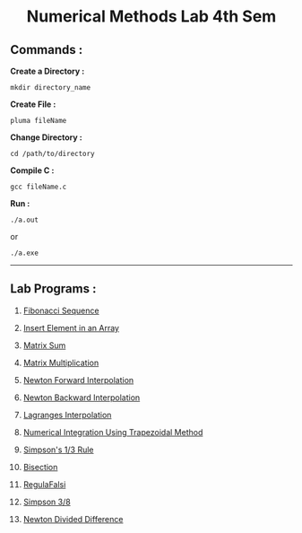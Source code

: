 <div align="center">
 <h1> Numerical Methods Lab 4th Sem </h1>
</div>

## **Commands :**

**Create a Directory :**

```
mkdir directory_name
```

**Create File :**

```
pluma fileName
```

**Change Directory :**

```
cd /path/to/directory
```

**Compile C :**

```
gcc fileName.c
```

**Run :**

```
./a.out
```

or

```
./a.exe
```

---

## Lab Programs :
1. [Fibonacci Sequence](https://github.com/Soumojitshome2023/Numerical-Methods-Lab-4th-Sem/blob/main/01_Fibonacci_Sequence.c)

2. [Insert Element in an Array](https://github.com/Soumojitshome2023/Numerical-Methods-Lab-4th-Sem/blob/main/02_Insert_Element_Array.c)

3. [Matrix Sum](https://github.com/Soumojitshome2023/Numerical-Methods-Lab-4th-Sem/blob/main/03_Matrix_Sum.c)

4. [Matrix Multiplication](https://github.com/Soumojitshome2023/Numerical-Methods-Lab-4th-Sem/blob/main/04_Matrix_Multiplication.c)

5. [Newton Forward Interpolation](https://github.com/Soumojitshome2023/Numerical-Methods-Lab-4th-Sem/blob/main/05_Newton_Forward_Interpolation.c)

6. [Newton Backward Interpolation](https://github.com/Soumojitshome2023/Numerical-Methods-Lab-4th-Sem/blob/main/06_Newton_Backward_Interpolation.c)

7. [Lagranges Interpolation](https://github.com/Soumojitshome2023/Numerical-Methods-Lab-4th-Sem/blob/main/07_Lagranges_Interpolation.c)

8. [Numerical Integration Using Trapezoidal Method](https://github.com/Soumojitshome2023/Numerical-Methods-Lab-4th-Sem/blob/main/08_Numerical_Integration_Trapezoidal_Method.c)

9. [Simpson's 1/3 Rule](https://github.com/Soumojitshome2023/Numerical-Methods-Lab-4th-Sem/blob/main/09_Simpsons_1_3_Rule.c)

10. [Bisection](https://github.com/Soumojitshome2023/Numerical-Methods-Lab-4th-Sem/blob/main/10_Bisection.c)

11. [RegulaFalsi](https://github.com/Soumojitshome2023/Numerical-Methods-Lab-4th-Sem/blob/main/11_RegulaFalsi.c)

12. [Simpson 3/8](https://github.com/Soumojitshome2023/Numerical-Methods-Lab-4th-Sem/blob/main/12_Simpson_3_8.c)

13. [Newton Divided Difference](https://github.com/Soumojitshome2023/Numerical-Methods-Lab-4th-Sem/blob/main/13_Newton_Divided_Difference.c)

